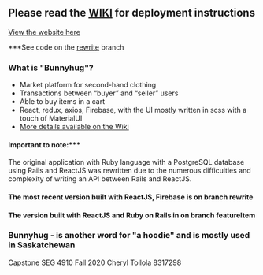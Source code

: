 ## Please read the [WIKI](https://github.com/Cj4y/Bunnyhug/wiki) for deployment instructions 

[View the website here](https://github.com/Cj4y/Bunnyhug/wiki/How-to-view-the-application)

***See code on the [rewrite](https://github.com/Cj4y/Bunnyhug/tree/rewrite) branch

### What is "Bunnyhug"?
* Market platform for second-hand clothing
* Transactions between “buyer” and “seller” users
* Able to buy items in a cart
* React, redux, axios, Firebase, with the UI mostly written in scss with a touch of MaterialUI
* [More details available on the Wiki](https://github.com/Cj4y/Bunnyhug/wiki)

#### Important to note:*** 
The original application with Ruby language with a PostgreSQL database using Rails and ReactJS was rewritten due to the numerous difficulties and complexity of writing an API between Rails and ReactJS.

#### The most recent version built with ReactJS, Firebase is on branch **rewrite**
#### The version built with ReactJS and Ruby on Rails in on branch **featureItem**

### Bunnyhug - is another word for "a hoodie" and is mostly used in Saskatchewan
Capstone SEG 4910 Fall 2020
Cheryl Tollola 8317298
